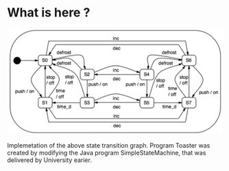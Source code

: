 # What is here ?

![](img/Przechwytywanie.PNG)

Implemetation of the above state transition graph. Program Toaster was created by modifying the Java program SimpleStateMachine, that was delivered by University earier.
